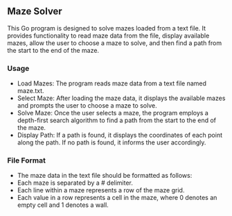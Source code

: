 ## Maze Solver
This Go program is designed to solve mazes loaded from a text file. It provides functionality to read maze data from the file, display available mazes, allow the user to choose a maze to solve, and then find a path from the start to the end of the maze.

### Usage
 - Load Mazes: The program reads maze data from a text file named maze.txt.
 - Select Maze: After loading the maze data, it displays the available mazes and prompts the user to choose a maze to solve.
 - Solve Maze: Once the user selects a maze, the program employs a depth-first search algorithm to find a path from the start to the end of the maze.
 - Display Path: If a path is found, it displays the coordinates of each point along the path. If no path is found, it informs the user accordingly.

### File Format
 - The maze data in the text file should be formatted as follows:
 - Each maze is separated by a # delimiter.
 - Each line within a maze represents a row of the maze grid.
 - Each value in a row represents a cell in the maze, where 0 denotes an empty cell and 1 denotes a wall.
